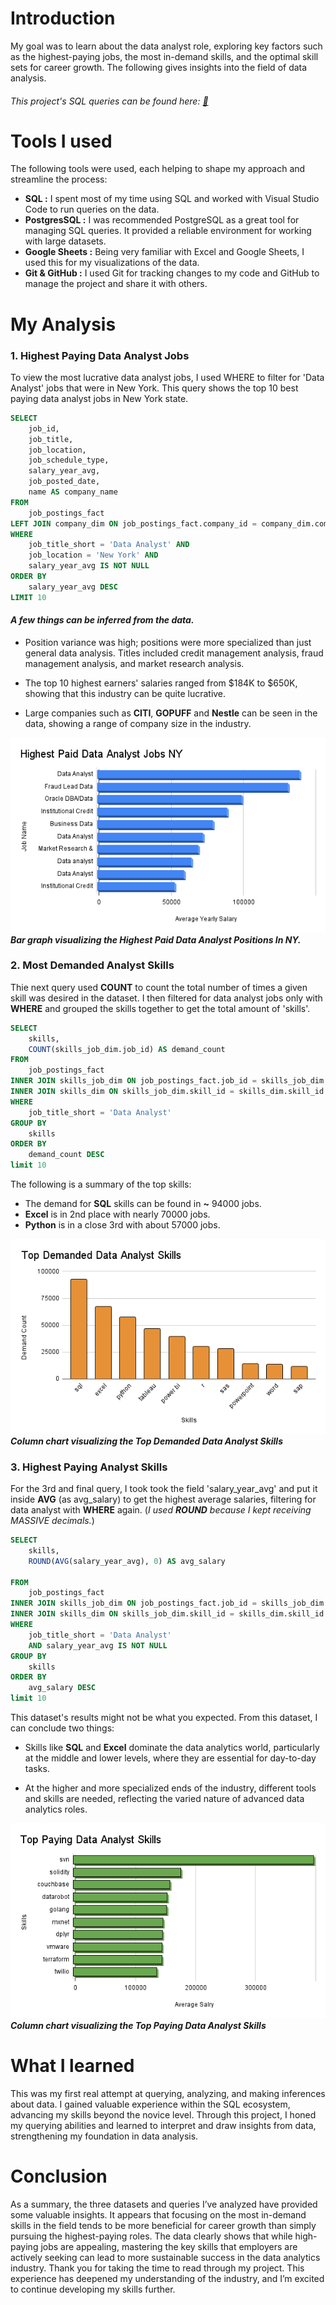 # Introduction

 My goal was to learn about the data analyst role, exploring key factors such as the highest-paying jobs, the most in-demand skills, and the optimal skill sets for career growth. The following gives insights into the field of data analysis. 
###### _This project's SQL queries can be found here:_ [🔴](/project_sql)

# Tools I used
The following tools were used, each helping to shape my approach and streamline the process:

- **SQL :** I spent most of my time using SQL and worked with Visual Studio Code to run queries on the data.
- **PostgresSQL :** I was recommended PostgreSQL as a great tool for managing SQL queries. It provided a reliable environment for working with large datasets.
- **Google Sheets :** Being very familiar with Excel and Google Sheets, I used this for my visualizations of the data.
- **Git & GitHub :** I used Git for tracking changes to my code and GitHub to manage the project and share it with others.
 
# My Analysis

### 1. Highest Paying Data Analyst Jobs
To view the most lucrative data analyst jobs, I used WHERE to filter for 'Data Analyst' jobs that were in New York. This query shows the top 10 best paying data analyst jobs in New York state.

```SQL
SELECT
    job_id,
    job_title,
    job_location,
    job_schedule_type,
    salary_year_avg,
    job_posted_date,
    name AS company_name
FROM
    job_postings_fact
LEFT JOIN company_dim ON job_postings_fact.company_id = company_dim.company_id
WHERE
    job_title_short = 'Data Analyst' AND 
    job_location = 'New York' AND 
    salary_year_avg IS NOT NULL
ORDER BY
    salary_year_avg DESC
LIMIT 10
``` 
#### **_A few things can be inferred from the data._**

- Position variance was high; positions were more specialized than just general data analysis. Titles included credit management analysis, fraud management analysis, and market research analysis.

- The top 10 highest earners' salaries ranged from $184K to $650K, showing that this industry can be quite lucrative.

- Large companies such as **CITI**, **GOPUFF** and **Nestle** can be seen in the data, showing a range of company size in the industry.


![Highest Pair Data Analyst Jobs Results](/Assets/Highest%20Paid%20Data%20Analyst%20Jobs%20NY.png) <br>
**_Bar graph visualizing the Highest Paid Data Analyst Positions In NY._**


### 2. Most Demanded Analyst Skills
Thie next query used **COUNT** to count the total number of times a given skill was desired in the dataset. I then filtered for data analyst jobs only with **WHERE** and grouped the skills together to get the total amount of 'skills'.

```SQL
SELECT  
    skills,
    COUNT(skills_job_dim.job_id) AS demand_count
FROM 
    job_postings_fact
INNER JOIN skills_job_dim ON job_postings_fact.job_id = skills_job_dim.job_id
INNER JOIN skills_dim ON skills_job_dim.skill_id = skills_dim.skill_id
WHERE
    job_title_short = 'Data Analyst'
GROUP BY
    skills
ORDER BY
    demand_count DESC
limit 10
```
The following is a summary of the top skills:
- The demand for **SQL** skills can be found in **~** 94000 jobs.
- **Excel** is in 2nd place with nearly 70000 jobs.
- **Python** is in a close 3rd with about 57000 jobs.

![Top Demanded Data Analyst Skills](/Assets/Top%20Demanded%20Data%20Analyst%20Skills.png) <br>
**_Column chart visualizing the Top Demanded Data Analyst Skills_**

### 3. Highest Paying Analyst Skills

For the 3rd and final query, I took took the field 'salary_year_avg' and put it inside **AVG** (as avg_salary) to get the highest average salaries, filtering for data analyst with **WHERE** again. (_I used **ROUND** because I kept receiving MASSIVE decimals._)

```SQL
SELECT  
    skills,
    ROUND(AVG(salary_year_avg), 0) AS avg_salary

FROM 
    job_postings_fact
INNER JOIN skills_job_dim ON job_postings_fact.job_id = skills_job_dim.job_id
INNER JOIN skills_dim ON skills_job_dim.skill_id = skills_dim.skill_id
WHERE
    job_title_short = 'Data Analyst'
    AND salary_year_avg IS NOT NULL
GROUP BY
    skills
ORDER BY
    avg_salary DESC
limit 10
```
This dataset's results might not be what you expected. From this dataset, I can conclude two things:

- Skills like **SQL** and **Excel** dominate the data analytics world, particularly at the middle and lower levels, where they are essential for day-to-day tasks.

- At the higher and more specialized ends of the industry, different tools and skills are needed, reflecting the varied nature of advanced data analytics roles.


![Top Paid Data Analyst Skills](/Assets/Top%20Paying%20Data%20Analyst%20Skills.png) <br>
**_Column chart visualizing the Top Paying Data Analyst Skills_**
# What I learned
This was my first real attempt at querying, analyzing, and making inferences about data. I gained valuable experience within the SQL ecosystem, advancing my skills beyond the novice level. Through this project, I honed my querying abilities and learned to interpret and draw insights from data, strengthening my foundation in data analysis. 

# Conclusion
As a summary, the three datasets and queries I’ve analyzed have provided some valuable insights. It appears that focusing on the most in-demand skills in the field tends to be more beneficial for career growth than simply pursuing the highest-paying roles. The data clearly shows that while high-paying jobs are appealing, mastering the key skills that employers are actively seeking can lead to more sustainable success in the data analytics industry. Thank you for taking the time to read through my project. This experience has deepened my understanding of the industry, and I’m excited to continue developing my skills further.
